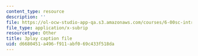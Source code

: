 ```yaml
---
content_type: resource
description: ''
file: https://ol-ocw-studio-app-qa.s3.amazonaws.com/courses/6-00sc-introduction-to-computer-science-and-programming-spring-2011/d6680451a496f911abf069c433f518da_bX3jvD7XFPs.srt
file_type: application/x-subrip
resourcetype: Other
title: 3play caption file
uid: d6680451-a496-f911-abf0-69c433f518da
---
```

